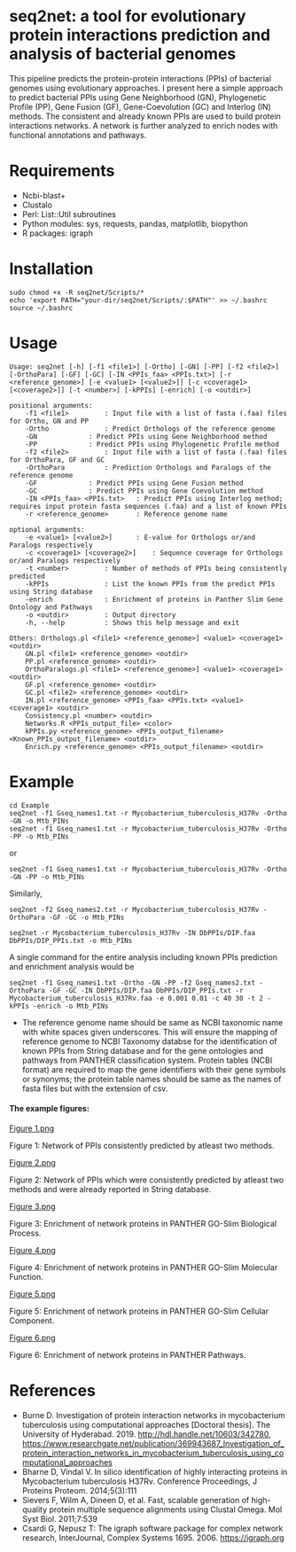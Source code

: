 # seq2net: a tool for evolutionary protein interactions prediction and analysis of bacterial genomes
This pipeline predicts the protein-protein interactions (PPIs) of bacterial genomes using evolutionary approaches. I present here a simple approach to predict bacterial PPIs using  Gene Neighborhood (GN), Phylogenetic Profile (PP), Gene Fusion (GF), Gene-Coevolution (GC) and Interlog (IN) methods. The consistent and already known PPIs are used to build protein interactions networks. A network is further analyzed to enrich nodes with functional annotations and pathways.

# Requirements
- Ncbi-blast+
- Clustalo
- Perl: List::Util subroutines
- Python modules: sys, requests, pandas, matplotlib, biopython 
- R packages: igraph
 
# Installation

```
sudo chmod +x -R seq2net/Scripts/*
echo 'export PATH="your-dir/seq2net/Scripts/:$PATH"' >> ~/.bashrc
source ~/.bashrc

```
# Usage

```
Usage: seq2net [-h] [-f1 <file1>] [-Ortho] [-GN] [-PP] [-f2 <file2>] [-OrthoPara] [-GF] [-GC] [-IN <PPIs_faa> <PPIs.txt>] [-r <reference_genome>] [-e <value1> [<value2>]] [-c <coverage1> [<coverage2>]] [-t <number>] [-kPPIs] [-enrich] [-o <outdir>]

positional arguments:
	-f1 <file1>			: Input file with a list of fasta (.faa) files for Ortho, GN and PP
	-Ortho				: Predict Orthologs of the reference genome
	-GN				: Predict PPIs using Gene Neighborhood method
	-PP				: Predict PPIs using Phylogenetic Profile method
	-f2 <file2>			: Input file with a list of fasta (.faa) files for OrthoPara, GF and GC
	-OrthoPara			: Prediction Orthologs and Paralogs of the reference genome
	-GF				: Predict PPIs using Gene Fusion method
	-GC				: Predict PPIs using Gene Coevolution method
	-IN <PPIs_faa> <PPIs.txt>	: Predict PPIs using Interlog method; requires input protein fasta sequences (.faa) and a list of known PPIs
	-r <reference_genome>		: Reference genome name

optional arguments:
	-e <value1> [<value2>]		: E-value for Orthologs or/and Paralogs respectively
	-c <coverage1> [<coverage2>]	: Sequence coverage for Orthologs or/and Paralogs respectively
	-t <number>			: Number of methods of PPIs being consistently predicted
	-kPPIs				: List the known PPIs from the predict PPIs using String database
	-enrich				: Enrichment of proteins in Panther Slim Gene Ontology and Pathways
	-o <outdir>			: Output directory
	-h, --help			: Shows this help message and exit

Others: Orthologs.pl <file1> <reference_genome>] <value1> <coverage1> <outdir>
	GN.pl <file1> <reference_genome> <outdir>
	PP.pl <reference_genome> <outdir>
	OrthoParalogs.pl <file1> <reference_genome>] <value1> <coverage1> <outdir>
	GF.pl <reference_genome> <outdir>
	GC.pl <file2> <reference_genome> <outdir>
	IN.pl <reference_genome> <PPIs_faa> <PPIs.txt> <value1> <coverage1> <outdir>
	Consistency.pl <number> <outdir>
	Networks.R <PPIs_output_file> <color>
	kPPIs.py <reference_genome> <PPIs_output_filename> <Known_PPIs_output_filename> <outdir>
	Enrich.py <reference_genome> <PPIs_output_filename> <outdir>
```

# Example

```
cd Example
seq2net -f1 Gseq_names1.txt -r Mycobacterium_tuberculosis_H37Rv -Ortho -GN -o Mtb_PINs
seq2net -f1 Gseq_names1.txt -r Mycobacterium_tuberculosis_H37Rv -Ortho -PP -o Mtb_PINs
```
or
```
seq2net -f1 Gseq_names1.txt -r Mycobacterium_tuberculosis_H37Rv -Ortho -GN -PP -o Mtb_PINs
```
Similarly,
```
seq2net -f2 Gseq_names2.txt -r Mycobacterium_tuberculosis_H37Rv -OrthoPara -GF -GC -o Mtb_PINs
```
```
seq2net -r Mycobacterium_tuberculosis_H37Rv -IN DbPPIs/DIP.faa DbPPIs/DIP_PPIs.txt -o Mtb_PINs
```
A single command for the entire analysis including known PPIs prediction and enrichment analysis would be
```
seq2net -f1 Gseq_names1.txt -Ortho -GN -PP -f2 Gseq_names2.txt -OrthoPara -GF -GC -IN DbPPIs/DIP.faa DbPPIs/DIP_PPIs.txt -r Mycobacterium_tuberculosis_H37Rv.faa -e 0.001 0.01 -c 40 30 -t 2 -kPPIs -enrich -o Mtb_PINs
```
* The reference genome name should be same as NCBI taxonomic name with white spaces given underscores. This will ensure the mapping of reference genome to NCBI Taxonomy databse for the identification of known PPIs from String database and for the gene ontologies and pathways from PANTHER classification system. Protein tables (NCBI format) are required to map the gene identifiers with their gene symbols or synonyms; the protein table names should be same as the names of fasta files but with the extension of csv.

#### The example figures:

[Figure 1.png](https://github.com/DHAMMAPALB/seq2net/issues/1)

Figure 1: Network of PPIs consistently predicted by atleast two methods.

[Figure 2.png](https://github.com/DHAMMAPALB/seq2net/issues/2)

Figure 2: Network of PPIs which were consistently predicted by atleast two methods and were already reported in String database.

[Figure 3.png](https://github.com/DHAMMAPALB/seq2net/issues/3)

Figure 3: Enrichment of network proteins in PANTHER GO-Slim Biological Process.

[Figure 4.png](https://github.com/DHAMMAPALB/seq2net/issues/4)

Figure 4: Enrichment of network proteins in PANTHER GO-Slim Molecular Function.

[Figure 5.png](https://github.com/DHAMMAPALB/seq2net/issues/5)

Figure 5: Enrichment of network proteins in PANTHER GO-Slim Cellular Component.

[Figure 6.png](https://github.com/DHAMMAPALB/seq2net/issues/6)

Figure 6: Enrichment of network proteins in PANTHER Pathways.


# References

- Burne D. Investigation of protein interaction networks in mycobacterium tuberculosis using computational approaches [Doctoral thesis]. The University of Hyderabad. 2019. http://hdl.handle.net/10603/342780, https://www.researchgate.net/publication/369943687_Investigation_of_protein_interaction_networks_in_mycobacterium_tuberculosis_using_computational_approaches
- Bharne D, Vindal V. In silico identification of highly interacting proteins in Mycobacterium tuberculosis H37Rv. Conference Proceedings, J Proteins Proteom. 2014;5(3):111
- Sievers F, Wilm A, Dineen D, et al. Fast, scalable generation of high-quality protein multiple sequence alignments using Clustal Omega. Mol Syst Biol. 2011;7:539
- Csardi G, Nepusz T: The igraph software package for complex network research, InterJournal, Complex Systems 1695. 2006. https://igraph.org

